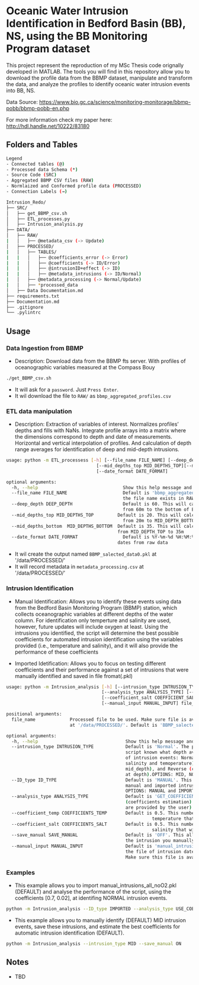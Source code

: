 # Oceanic Water Intrusion Identification in Bedford Basin (BB), NS, using the BB Monitoring Program dataset

This project represent the reproduction of my MSc Thesis code orignally developed 
in MATLAB. The tools you will find in this repository allow you to download the 
profile data from the BBMP dataset, manipulate and transform the data, and analyze 
the profiles to identify oceanic water intrusion events into BB, NS. 

Data Source: https://www.bio.gc.ca/science/monitoring-monitorage/bbmp-pobb/bbmp-pobb-en.php

For more information check my paper here: http://hdl.handle.net/10222/83180

## Folders and Tables

```bash
Legend
- Connected tables (@)
- Processed data Schema (*)
- Source Code (SRC)
- Aggregated BBMP CSV files (RAW)
- Normlaized and Conformed profile data (PROCESSED)
- Connection Labels (→)

Intrusion_Redo/
├── SRC/
│   ├── get_BBMP_csv.sh
│   ├── ETL_processes.py
│   ├── Intrusion_analysis.py
├── DATA/
│   ├── RAW/
|   │   ├── @metadata_csv (-> Update)
│   ├── PROCESSED/
|   │   ├── TABLES/
|   |   │   ├── @coefficients_error (-> Error)
|   |   │   ├── @coefficients (-> ID/Error)
|   |   │   ├── @intrusionID+effect (-> ID)
|   |   │   ├── @metadata_intrusions (-> ID/Normal)
|   │   ├── @metadata_processing (-> Normal/Update)
|   │   ├── *processed_data
│   ├── Data Documentation.md
├── requirements.txt
├── Documentation.md
├── .gitignore
└── .pylintrc
```

## Usage

### Data Ingestion from BBMP
- Description: Download data from the BBMP fts server. With profiles of oceanographic 
variables measured at the Compass Bouy

```bash
./get_BBMP_csv.sh
```

- It will ask for a `password`. Just `Press Enter`.
- It wil download the file to `RAW/` as `bbmp_aggregated_profiles.csv`

### ETL data manipulation
- Description: Extraction of variables of interest. Normalizes profiles’ depths 
and fills with NaNs. Integrate profile arrays into a matrix where the dimensions 
correspond to depth and date of measurements. Horizontal and vertical interpolation 
of profiles. And calculation of depth range averages for identification of deep 
and mid-depth intrusions.

```bash
usage: python -m ETL_processess [-h] [--file_name FILE_NAME] [--deep_depth DEEP_DEPTH] 
	                              [--mid_depths_top MID_DEPTHS_TOP][--mid_depths_bottom MID_DEPTHS_BOTTOM]
	                              [--date_format DATE_FORMAT] 

optional arguments:
  -h, --help                	            Show this help message and exit
  --file_name FILE_NAME     	            Default is 'bbmp_aggregated_profiles.csv'. Make sure
                            	            the file name exists in RAW/
  --deep_depth DEEP_DEPTH   	            Default is 60. This will calculate depth averages
                            	            from 60m to the bottom of BB (~70m) 
  --mid_depths_top MID_DEPTHS_TOP         Default is 20. This will calculate depth averages
                            	            from 20m to MID_DEPTH_BOTTOM
  --mid_depths_bottom  MID_DEPTHS_BOTTOM  Default is 35. This will calculate depth averages
                                          from MID_DEPTH_TOP to 35m
  --date_format DATE_FORMAT 	            Default is %Y-%m-%d %H:%M:%S. This is mainly used to read
                                          dates from raw data
```

- It wil create the output named `BBMP_salected_data0.pkl` at '/data/PROCESSED/'
- It will record metadata in `metadata_processing.csv` at '/data/PROCESSED/' 

### Intrusion Identification

- Manual Identification: Allows you to identify these events using data from
the Bedford Basin Monitoring Program (BBMP) station, which collects oceanographic
variables at different depths of the water column. For identification only
temperture and salinity are used, however, future updates will include oxygen at 
least. Using the intrusions you identified, the script will determine the best 
possible coefficients for automated intrusion identification using the variables 
provided (i.e., temperature and salinity), and it will also provide the performance 
of these coefficients

- Imported Idetification: Allows you to focus on testing different coefficients and 
their performance against a set of intrusions that were manually identified and saved 
in file fromat(.pkl)

```bash
usage: python -m Intrusion_analysis [-h] [--intrusion_type INTRUSION_TYPE] [--ID_type ID_TYPE] 
                                    [--analysis_type ANALYSIS_TYPE] [--coefficient_temp COEFFICIENT_TEMP] 
                                    [--coefficient_salt COEFFICIENT_SALT] [--save_manual SAVE_MANUAL] 
                                    [--manual_input MANUAL_INPUT] file_name

positional arguments:
  file_name             Processed file to be used. Make sure file is available
                        at '/data/PROCESSED/'. Default is 'BBMP_salected_data_test.pkl'

optional arguments:
  -h, --help                                 Show this help message and exit
  --intrusion_type INTRUSION_TYPE            Default is 'Normal'. The prupose of this is so that the
                                             script known what depth average to use. There are 3 types
                                             of intrusion events: Normal (causing increases in both
                                             salinity and temoperature), MID (seen at
                                             mid_depth), and Reverse (causing decreases in temperature
                                             at depth).OPTIONS: MID, NORMAL, REVERSE. 
  --ID_type ID_TYPE                          Default is 'MANUAL'. This allows you to select between
                                             manual and imported intrusion identification. 
                                             OPTIONS: MANUAL and IMPORTED
  --analysis_type ANALYSIS_TYPE              Default is 'GET_COEFFICIENTS'. OPTIONS: GET_COEFFICIENTS
                                             (coefficients estimation) and USE_COEFFICIENTS (coeffients
                                             are provided by the user)
  --coefficient_temp COEFFICIENTS_TEMP       Default is 0.5. This number represents the change in 
					                                   temperature that will be used to flag an intrusion events.
  --coefficient_salt COEFFICIENTS_SALT       Default is 0.5. This number represents the change in 
					                                   salinity that will be used to flag an intrusion events.  
  --save_manual SAVE_MANUAL                  Default is 'OFF'. This allows you to save (ON) or not
                                             the intrusion you manually identified using the plots
  --manual_input MANUAL_INPUT                Default is 'manual_intrusions_all_noO2.pkl'. This is
                                             the file of intrusion datetimes if MANUAL_TYPE = OTHER.
                                             Make sure this file is available at '/data/PROCESSED/' 
```

### Examples
- This example allows you to import manual_intrusions_all_noO2.pkl (DEFAULT) and analyse the performance 
of the script, using the coefficients [0.7, 0.02], at identifing NORMAL intrusion events. 
```bash
python -m Intrusion_analysis --ID_type IMPORTED --analysis_type USE_COEFFICIENTS --coefficient_temp 0.7 --coefficient_salt 0.02 
```

- This example allows you to manually identify (DEFAULT) MID intrusion events, save these intrusions, and 
estimate the best coefficients for automatic intrusion identification (DEFAULT).
```bash
python -m Intrusion_analysis --intrusion_type MID --save_manual ON 
```

## Notes
- TBD
